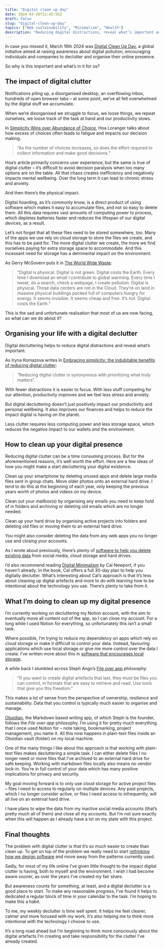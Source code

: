 ```yaml
---
title: "Digital clean up day"
date: 2024-03-26T11:42:55Z
draft: false
slug: "digital-clean-up-day"
topics: ["Web sustainability", "Minimalism", "Health"]
description: "Reducing digital distractions, reveal what’s important and doing a small bit for the environment by cleaning up digital clutter."
---
```


In case you missed it, March 16th 2024 was [Digital Clean Up Day](https://www.digitalcleanupday.org/), a global initiative aimed at raising awareness about digital pollution, encouraging individuals and companies to declutter and organise their online presence.

So why is this important and what’s in it for us?

## The impact of digital clutter

Notifications piling up, a disorganised desktop, an overflowing inbox, hundreds of open browser tabs  – at some point, we’ve all felt overwhelmed by the digital stuff we accumulate.

When we’re disorganised we struggle to focus, we loose things, we repeat ourselves, we loose track of the task at hand and our productivity slows. 

In [Simplicity Wins over Abundance of Choice](https://www.nngroup.com/articles/simplicity-vs-choice/), Hoa Loranger talks about how excess of choices often leads to fatigue and impacts our decision making.

> “As the number of choices increases, so does the effort required to collect information and make good decisions.”

Hoa’s article primarily concerns user experience, but the same is true of digital clutter – it’s difficult to avoid decision paralysis when too many options are on the table. All that chaos creates inefficiency and negatively impacts mental wellbeing. Over the long term it can lead to chronic stress and anxiety. 

And then there’s the physical impact.

Digital hoarding, as it’s commonly know, is a direct product of using software which makes it easy to accumulate files, and not so easy to delete them. All this data requires vast amounts of computing power to process, which depletes batteries faster and reduces the lifespan of our digital devices, as a result. 

Let’s not forget that all these files need to be stored somewhere, too. Many of the apps we use rely on cloud storage to store the files we create, and this has to be paid for. The more digital clutter we create, the more we find ourselves paying for extra storage space to accommodate. And this incessant need for storage has a detrimental impact on the environment. 

As Gerry McGovern puts it in [The World Wide Waste](https://gerrymcgovern.com/books/world-wide-waste/):

> “Digital is physical. Digital is not green. Digital costs the Earth. Every time I download an email I contribute to global warming. Every time I tweet, do a search, check a webpage, I create pollution. Digital is physical. Those data centers are not in the Cloud. They’re on land in massive physical buildings packed full of computers hungry for energy. It seems invisible. It seems cheap and free. It’s not. Digital costs the Earth.”

This is the sad and unfortunate realisation that most of us are now facing, so what can we do about it?


## Organising your life with a digital declutter

Digital decluttering helps to reduce digital distractions and reveal what’s important. 

As Iryna Komazova writes in [Embracing simplicity: the indubitable benefits of reducing digital clutter](https://www.worldcleanupday.org/post/embracing-simplicity-the-indubitable-benefits-of-reducing-digital-clutter):

> “Reducing digital clutter is synonymous with prioritizing what truly matters”.

With fewer distractions it is easier to focus. With less stuff competing for our attention, productivity improves and we feel less stress and anxiety.

But digital decluttering doesn’t just positively impact our productivity and personal wellbeing. It also improves our finances and helps to reduce the impact digital is having on the planet. 

Less clutter requires less computing power and less storage space, which reduces the negative impact to our wallets *and* the environment.


## How to clean up your digital presence

Reducing digital clutter can be a time consuming process. But for the aforementioned reasons, it’s well worth the effort. Here are a few ideas of how you might make a start decluttering your digital existence.

Clean up your smartphone by deleting unused apps and delete large media files sent in group chats. Move older photos onto an external hard drive. I tend to do this at the beginning of each year, only keeping the previous years worth of photos and videos on my device.

Clean out your mailbox(s) by organising any emails you need to keep hold of in folders and archiving or deleting old emails which are no longer needed.

Clean up your hard drive by organising active projects into folders and deleting old files or moving them to an external hard drive.

You might also consider deleting the data from any web apps you no longer use and closing your accounts.

As I wrote about previously, there’s plenty of [software to help you delete existing data](https://harrycresswell.com/writing/software-that-encourages-deletion/#software-to-help-you-delete-existing-data) from social media, cloud storage and hard drives. 

I’d also recommend reading [Digital Minimalism](https://www.goodreads.com/book/show/40672036-digital-minimalism) by Cal Newport, if you haven’t already. In the book, Cal offers a full 30-day plan to help you digitally declutter. What’s interesting about Cal’s approach is that it’s less about cleaning up digital artefacts and more to do with learning how to be intentional about the technology you use. There’s plenty to take from it.

## What I’m doing to clean up my digital presence

I’m currently working on decluttering my Notion account, with the aim to eventually move all content out of the app, so I can close my account. For a long while I used Notion for everything, so unfortunately this isn’t a small task.

Where possible, I’m trying to reduce my dependency on apps which rely on cloud storage or make it difficult to control your data. Instead, favouring applications which use local storage or give me more control over the data I create. I’ve written more about this in [software that encourages local storage](https://harrycresswell.com/writing/software-that-encourages-deletion/#software-that-prioritises-local-data-storage).

A while back I stumbled across Steph Ango’s [File over app](https://stephango.com/file-over-app) philosophy:

> “If you want to create digital artefacts that last, they must be files you can control, in formats that are easy to retrieve and read. Use tools that give you this freedom.”

This makes a lot of sense from the perspective of ownership, resilience and sustainability. Data that you control is typically much easier to organise and manage. 

[Obsidian](https://obsidian.md/), the Markdown based writing app, of which Steph is the founder, follows the *File over app* philosophy. I’m using it for pretty much everything that I once used Notion for – note taking, bookmarking, project management, you name it. All this now happens in plain-text files inside an Obsidian vault (folder) on my local machine.

One of the many things I like about this approach is that working with plain-text files makes decluttering a simple task. I can either delete files I no longer need or move files that I’ve archived to an external hard drive for safe keeping. Working with markdown files locally also means no vendor lock-in. You’re in full control of your data which has many positive implications for privacy and security.

My goal moving forward is to only use cloud storage for active project files – files I need to access to regularly on multiple devices. Any past projects, which I no longer consider active, or files I need access to infrequently, will all live on an external hard drive.

I have plans to wipe the data from my inactive social media accounts (that’s pretty much all of them) and close all my accounts. But I’m not sure exactly when this will happen as I already have a lot on my plate with this project.

## Final thoughts

The problem with digital clutter is that it’s so much easier to create than clean up. To get on top of the problem we really need to start [rethinking how we design software](https://harrycresswell.com/writing/software-that-encourages-deletion/) and move away from the patterns currently used.

Sadly, for most of my life online I’ve given little thought to the impact digital clutter is having, both to myself and the environment. I wish I had become aware sooner, as over the years I’ve created my fair share.

But awareness counts for something, at least, and a digital declutter is a good place to start. To make any reasonable progress, I’ve found it helps to dedicated a regular block of time in your calendar to the task. I’m hoping to make this a habit.  

To me, my weekly declutter is time well spent. It helps me feel clearer, calmer and more focused with my work. It’s also helping me to think more intentional with the technology I choose to use. 

It’s a long road ahead but I’m beginning to think more consciously about the digital artefacts I’m creating and take responsibility for the clutter I’ve already created. 


